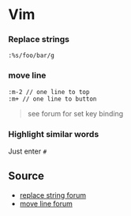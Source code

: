# Vim

### Replace strings

```
:%s/foo/bar/g
```

### move line

```
:m-2 // one line to top
:m+ // one line to button
```

> see forum for set key binding

### Highlight similar words

Just enter `#`

## Source

- [replace string forum](https://stackoverflow.com/questions/19994922/find-and-replace-strings-in-vim-on-multiple-lines)
- [move line forum](https://vi.stackexchange.com/questions/2674/how-can-i-easily-move-a-line?newreg=56ad4fbfe6e24117b82d3b38c0b1a3de)
